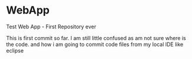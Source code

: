 # WebApp
Test Web App - First Repository ever

This is first commit so far. I am still little confused as am not sure where is the code. and how i am going to commit code files from my local IDE like eclipse
